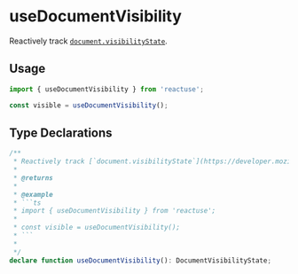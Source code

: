 # useDocumentVisibility

Reactively track [`document.visibilityState`](https://developer.mozilla.org/en-US/docs/Web/API/Document/visibilityState).

## Usage

```ts
import { useDocumentVisibility } from 'reactuse';

const visible = useDocumentVisibility();
```

## Type Declarations

````ts
/**
 * Reactively track [`document.visibilityState`](https://developer.mozilla.org/en-US/docs/Web/API/Document/visibilityState).
 *
 * @returns
 *
 * @example
 * ```ts
 * import { useDocumentVisibility } from 'reactuse';
 *
 * const visible = useDocumentVisibility();
 * ```
 *
 */
declare function useDocumentVisibility(): DocumentVisibilityState;
````
